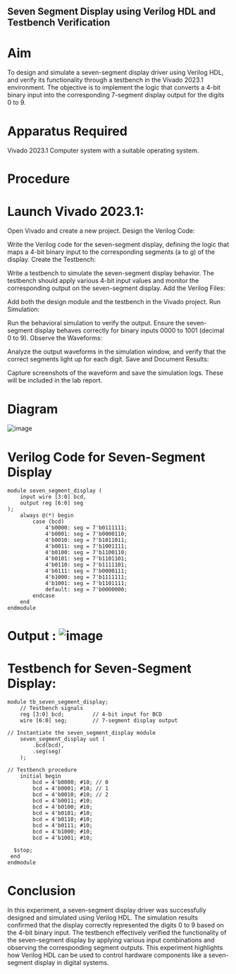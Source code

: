 ## Seven Segment Display using Verilog HDL and Testbench Verification
# Aim
To design and simulate a seven-segment display driver using Verilog HDL, and verify its functionality through a testbench in the Vivado 2023.1 environment. The objective is to implement the logic that converts a 4-bit binary input into the corresponding 7-segment display output for the digits 0 to 9.

# Apparatus Required
Vivado 2023.1
Computer system with a suitable operating system.

# Procedure

# Launch Vivado 2023.1:

Open Vivado and create a new project.
Design the Verilog Code:

Write the Verilog code for the seven-segment display, defining the logic that maps a 4-bit binary input to the corresponding segments (a to g) of the display.
Create the Testbench:

Write a testbench to simulate the seven-segment display behavior. The testbench should apply various 4-bit input values and monitor the corresponding output on the seven-segment display.
Add the Verilog Files:

Add both the design module and the testbench in the Vivado project.
Run Simulation:

Run the behavioral simulation to verify the output. Ensure the seven-segment display behaves correctly for binary inputs 0000 to 1001 (decimal 0 to 9).
Observe the Waveforms:

Analyze the output waveforms in the simulation window, and verify that the correct segments light up for each digit.
Save and Document Results:

Capture screenshots of the waveform and save the simulation logs. These will be included in the lab report.

# Diagram
![image](https://github.com/user-attachments/assets/d7ecb419-906e-4e3b-9b82-f86ced4f364a)


# Verilog Code for Seven-Segment Display
```
module seven_segment_display (
    input wire [3:0] bcd,
    output reg [6:0] seg
);
    always @(*) begin
        case (bcd)
            4'b0000: seg = 7'b0111111; 
            4'b0001: seg = 7'b0000110; 
            4'b0010: seg = 7'b1011011; 
            4'b0011: seg = 7'b1001111; 
            4'b0100: seg = 7'b1100110; 
            4'b0101: seg = 7'b1101101; 
            4'b0110: seg = 7'b1111101; 
            4'b0111: seg = 7'b0000111; 
            4'b1000: seg = 7'b1111111; 
            4'b1001: seg = 7'b1101111;
            default: seg = 7'b0000000; 
        endcase
    end
endmodule
```
# Output : ![image](https://github.com/user-attachments/assets/e35a2bf4-5034-41a5-b559-f49b69332240)

# Testbench for Seven-Segment Display:
```
module tb_seven_segment_display;
    // Testbench signals
    reg [3:0] bcd;         // 4-bit input for BCD
    wire [6:0] seg;        // 7-segment display output

// Instantiate the seven_segment_display module
    seven_segment_display uut (
        .bcd(bcd),
        .seg(seg)
    );

// Testbench procedure
    initial begin
        bcd = 4'b0000; #10; // 0
        bcd = 4'b0001; #10; // 1
        bcd = 4'b0010; #10; // 2
        bcd = 4'b0011; #10;
        bcd = 4'b0100; #10;
        bcd = 4'b0101; #10;
        bcd = 4'b0110; #10;
        bcd = 4'b0111; #10;
        bcd = 4'b1000; #10;
        bcd = 4'b1001; #10;
        
  $stop;
 end
endmodule
```
# Conclusion
In this experiment, a seven-segment display driver was successfully designed and simulated using Verilog HDL. The simulation results confirmed that the display correctly represented the digits 0 to 9 based on the 4-bit binary input. The testbench effectively verified the functionality of the seven-segment display by applying various input combinations and observing the corresponding segment outputs. This experiment highlights how Verilog HDL can be used to control hardware components like a seven-segment display in digital systems.
